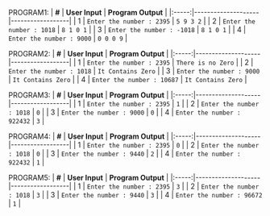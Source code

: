 PROGRAM1:
| **#** | **User Input** | **Program Output** |
|:-----:|--------------------|------------------|
|   1   | `Enter the number : 2395`  | `5 9 3 2` |
|   2   | `Enter the number : 1018`  | `8 1 0 1` |
|   3   | `Enter the number : -1018`  | `8 1 0 1` |
|   4   | `Enter the number : 9000`  | `0 0 0 9` |


PROGRAM2:
| **#** | **User Input** | **Program Output** |
|:-----:|--------------------|------------------|
|   1   | `Enter the number : 2395`  | `There is no Zero` |
|   2   | `Enter the number : 1018`  | `It Contains Zero` |
|   3   | `Enter the number : 9000`  | `It Contains Zero` |
|   4   | `Enter the number : 10687`  | `It Contains Zero` |
     

PROGRAM3:
| **#** | **User Input** | **Program Output** |
|:-----:|--------------------|------------------|
|   1   | `Enter the number : 2395`  | `1` |
|   2   | `Enter the number : 1018`  | `0` |
|   3   | `Enter the number : 9000`  | `0` |
|   4   | `Enter the number : 922432`  | `3` |

PROGRAM4:
| **#** | **User Input** | **Program Output** |
|:-----:|--------------------|------------------|
|   1   | `Enter the number : 2395`  | `0` |
|   2   | `Enter the number : 1018`  | `0` |
|   3   | `Enter the number : 9440`  | `2` |
|   4   | `Enter the number : 922432`  | `1` |

PROGRAM5:
| **#** | **User Input** | **Program Output** |
|:-----:|--------------------|------------------|
|   1   | `Enter the number : 2395`  | `3` |
|   2   | `Enter the number : 1018`  | `3` |
|   3   | `Enter the number : 9440`  | `3` |
|   4   | `Enter the number : 96672`  | `1` |




